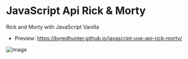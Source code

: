 # JavaScript Api Rick & Morty

Rick and Morty with JavaScript Vanilla

- Preview: https://byredhunter.github.io/javascript-use-api-rick-morty/

![image](https://repository-images.githubusercontent.com/275423611/cd66b980-b874-11ea-9988-c4283f5af0cc)

